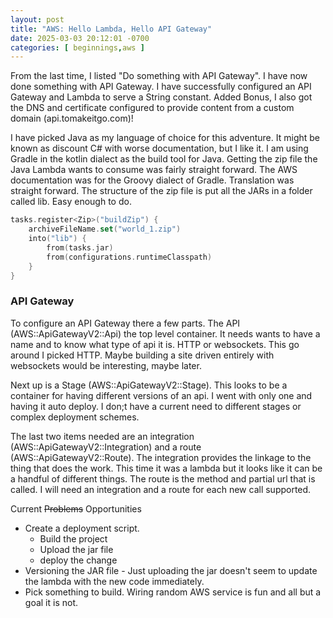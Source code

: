 ```yaml
---
layout: post
title: "AWS: Hello Lambda, Hello API Gateway"
date: 2025-03-03 20:12:01 -0700
categories: [ beginnings,aws ]
---
```


From the last time, I listed "Do something with API Gateway".
I have now done something with API Gateway. I have successfully configured
an API Gateway and Lambda to serve a String constant. Added Bonus, I also got the DNS
and certificate configured to provide content from a custom domain (api.tomakeitgo.com)!

I have picked Java as my language of choice for this adventure. It might be known as discount C# with worse
documentation, but I like it. I am using Gradle in the kotlin dialect as the build tool for Java. Getting the zip 
file the Java Lambda wants to consume was fairly straight forward. The AWS documentation was for the Groovy dialect of
Gradle. Translation was straight forward. The structure of the zip file is put all the JARs in a folder called lib. 
Easy enough to do. 

``` kotlin
tasks.register<Zip>("buildZip") {
    archiveFileName.set("world_1.zip")
    into("lib") {
        from(tasks.jar)
        from(configurations.runtimeClasspath)
    }
}
```

### API Gateway
To configure an API Gateway there a few parts. The API (AWS::ApiGatewayV2::Api) the
top level container. It needs wants to have a name and to know what type of api it is. HTTP 
or websockets. This go around I picked HTTP. Maybe building a site driven entirely with websockets 
would be interesting, maybe later.

Next up is a Stage (AWS::ApiGatewayV2::Stage). This looks to be a container for having different versions
of an api. I went with only one and having it auto deploy. I don;t have a current need to different stages or 
complex deployment schemes.

The last two items needed are an integration (AWS::ApiGatewayV2::Integration) and a route (AWS::ApiGatewayV2::Route).
The integration provides the linkage to the thing that does the work. This time it was a lambda but it looks like it can 
be a handful of different things. The route is the method and partial url that is called. I will need an integration and a route
for each new call supported.

Current ~~Problems~~ Opportunities
 * Create a deployment script.
   * Build the project
   * Upload the jar file
   * deploy the change
* Versioning the JAR file - Just uploading the jar doesn't seem to update the lambda with the new code immediately.
* Pick something to build. Wiring random AWS service is fun and all but a goal it is not.
